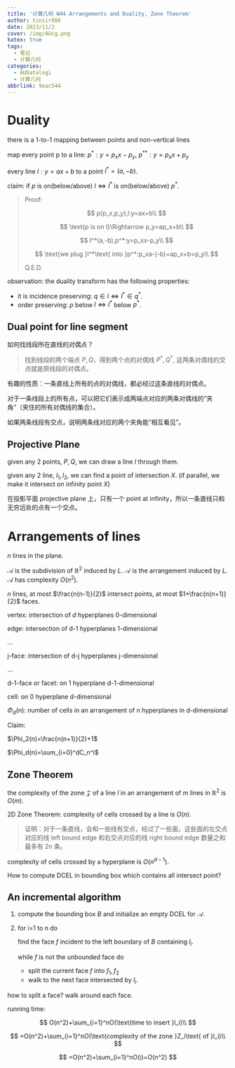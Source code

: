 ```yaml
---
title: '计算几何 W44 Arrangements and Duality, Zone Theorem'
author: tinsir888
date: 2023/11/2
cover: /img/AUcg.png
katex: true
tags:
  - 笔记
  - 计算几何
categories:
  - AUDatalogi
  - 计算几何
abbrlink: 9eac544
---
```


# Duality

there is a 1-to-1 mapping between points and non-vertical lines

map every point p to a line: $p^*:y=p_xx-p_y$, $p^{**}:y=p_xx+p_y$

every line $l:y=ax+b$ to a point $l^*=(a,-b)$.

claim: if $p$ is on(below/above) $l\Leftrightarrow l^*$ is on(below/above) $p^*$.


> Proof:
> 
> $$
> p(p_x,p_y),l:y=ax+b\\
> $$
>
> $$
> \text{p is on l}\Rightarrow p_y=ap_x+b\\
> $$
>
> $$
> l^*(a,-b),p^*:y=p_xx-p_y\\
> $$
> 
> $$
> \text{we plug }l^*\text{ into }p^*:p_xa-(-b)=ap_x+b=p_y\\
> $$
> 
> Q.E.D.

observation: the duality transform has the following properties:

- it is incidence preserving: $q\in l\Leftrightarrow l^*\in q^*$.
- order preserving: $p$ below $l\Leftrightarrow l^*$ below $p^*$.

## Dual point for line segment

如何找线段所在直线的对偶点？

> 找到线段的两个端点 $P,Q$，得到两个点的对偶线 $P^*,Q^*$, 这两条对偶线的交点就是原线段的对偶点。

有趣的性质：一条直线上所有的点的对偶线，都必经过这条直线的对偶点。

对于一条线段上的所有点，可以把它们表示成两端点对应的两条对偶线的“夹角”（夹住的所有对偶线的集合）。

如果两条线段有交点，说明两条线对应的两个夹角能“相互看见”。

## Projective Plane

given any 2 points, $P,Q$, we can draw a line $l$ through them.

given any 2 line, $l_1,l_2$, we can find a point of intersection $X$. (if parallel, we make it intersect on infinity point $X$)

在投影平面 projective plane 上，只有一个 point at infinity，所以一条直线只和无穷远处的点有一个交点。

# Arrangements of lines

$n$ lines in the plane.

$\mathcal A$ is the subdivision of $\mathbb R^2$ induced by $L$. $\mathcal A$ is the arrangement induced by $L$. $\mathcal A$ has complexity $O(n^2)$.

$n$ lines, at most $\frac{n(n-1)}{2}$ intersect points, at most $1+\frac{n(n+1)}{2}$ faces.



vertex: intersection of $d$ hyperplanes 0-dimensional

edge: intersection of d-1 hyperplanes 1-dimensional

...

j-face: intersection of d-j hyperplanes j-dimensional

...

d-1-face or facet: on 1 hyperplane d-1-dimensional

cell: on 0 hyperplane d-dimensional



$\Phi_d(n)$: number of cells in an arrangement of n hyperplanes in d-dimensional

Claim:

$\Phi_2(n)=\frac{n(n+1)}{2}+1$

$\Phi_d(n)=\sum_{i=0}^dC_n^i$

## Zone Theorem

the complexity of the zone $\mathcal Z$ of a line $l$ in an arrangement of $m$ lines in $\mathbb R^2$ is $O(m)$.

2D Zone Theorem: complexity of cells crossed by a line is $O(n)$.

> 证明：对于一条直线，会和一些线有交点，经过了一些面，这些面的左交点对应的线 left bound edge 和右交点对应的线 right bound edge 数量之和最多有 2n 条。

complexity of cells crossed by a hyperplane is $O(n^{d-1})$.



How to compute DCEL in bounding box which contains all intersect point?

## An incremental algorithm

1. compute the bounding box $B$ and initialize an empty DCEL for $\mathcal A$.

2. for i=1 to n do

   find the face $f$ incident to the left boundary of $B$ containing $l_i$.

   while $f$ is not the unbounded face do

   - split the current face $f$ into $f_1,f_2$
   - walk to the next face intersected by $l_i$.

how to split a face? walk around each face.

running time: 

$$
O(n^2)+\sum_{i=1}^nO(\text{time to insert }l_i)\\
$$

$$
=O(n^2)+\sum_{i=1}^nO(\text{complexity of the zone }Z_i\text{ of }l_i)\\
$$

$$
=O(n^2)+\sum_{i=1}^nO(i)=O(n^2)
$$